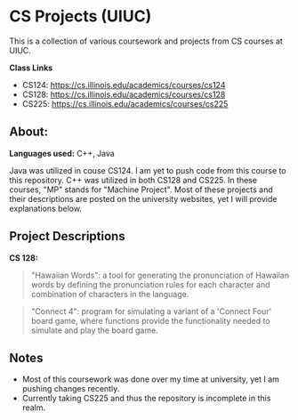 # CS Projects (UIUC)
This is a collection of various coursework and projects from CS courses at UIUC. 

**Class Links** 
- CS124: https://cs.illinois.edu/academics/courses/cs124
- CS128: https://cs.illinois.edu/academics/courses/cs128
- CS225: https://cs.illinois.edu/academics/courses/cs225


## About:

**Languages used:** C++, Java

Java was utilized in couse CS124. I am yet to push code from this course to this repository. C++ was utilized in both CS128 and CS225. In these courses, "MP" stands for "Machine Project". Most of these projects and their descriptions are posted on the university websites, yet I will provide explanations below. 

## Project Descriptions

**CS 128:**
> "Hawaiian Words": a tool for generating the pronunciation of Hawaiian words by defining the pronunciation rules for each character and combination of characters in the language.

> "Connect 4": program for simulating a variant of a 'Connect Four' board game, where functions provide the functionality needed to simulate and play the board game. 



## Notes

- Most of this coursework was done over my time at university, yet I am pushing changes recently.
- Currently taking CS225 and thus the repository is incomplete in this realm.
